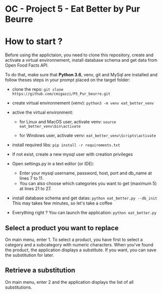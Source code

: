 # OC - Project 5 - Eat Better by Pur Beurre

# How to start ?

Before using the applictaion, you need to clone this repository, create and activate a virtual environnement, install database schema and get data from Open Food Facts API.

To do that, make sure that **Python 3.6**, venv, git and MySql are installed and follow theses steps in your prompt placed on the target folder:

- clone the repo: `git clone https://github.com/cmigazzi/P5_Pur_beurre.git`

- create virtual environnement (venv): `python3 -m venv eat_better_venv`

- active the virtual environment:

    - for Linux and MacOS user, activate venv: `source eat_better_venv\bin\activate`
    
    - for Windows user, activate venv: `eat_better_venv\Scripts\activate`

- install required libs: `pip install -r requirements.txt`

- If not exist, create a new mysql user with creation privileges

- Open settings.py in a text editor (or IDE):
    - Enter your mysql username, password, host, port and db_name at lines 7 to 11.
    - You can also choose which categories you want to get (maximum 5) at lines 21 to 27.

- install database schema and get datas: `python eat_better.py --db_init`
This may takes few minutes, so let's take a coffee

- Everything right ? You can launch the application: `python eat_better.py`

## Select a product you want to replace

On main menu, enter 1.
To select a product, you have first to select a category and a subcategory with numeric characters.
When you've found the product, the application displays a substitute. 
If you want, you can save the substitution for later.

## Retrieve a substitution

On main menu, enter 2 and the application displays the list of all substitutions.
    

